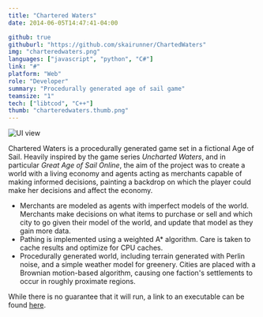 ```yaml
---
title: "Chartered Waters"
date: 2014-06-05T14:47:41-04:00

github: true
githuburl: "https://github.com/skairunner/ChartedWaters"
img: "charteredwaters.png"
languages: ["javascript", "python", "C#"]
link: "#"
platform: "Web"
role: "Developer"
summary: "Procedurally generated age of sail game"
teamsize: "1"
tech: ["libtcod", "C++"]
thumb: "charteredwaters.thumb.png"
---
```


![UI view](/charteredwaters2.png)

Chartered Waters is a procedurally generated game set in a fictional Age of Sail. Heavily inspired by the game series *Uncharted Waters*, and in particular *Great Age of Sail Online*, the aim of the project was to create a world with a living economy and agents acting as merchants capable of making informed decisions, painting a backdrop on which the player could make her decisions and affect the economy.

* Merchants are modeled as agents with imperfect models of the world. Merchants make decisions on what items to purchase or sell and which city to go given their model of the world, and update that model as they gain more data.
* Pathing is implemented using a weighted A\* algorithm. Care is taken to cache results and optimize for CPU caches.
* Procedurally generated world, including terrain generated with Perlin noise, and a simple weather model for greenery. Cities are placed with a Brownian motion-based algorithm, causing one faction's settlements to occur in roughly proximate regions.

While there is no guarantee that it will run, a link to an executable can be found [here](charteredwaters_20140529.zip).